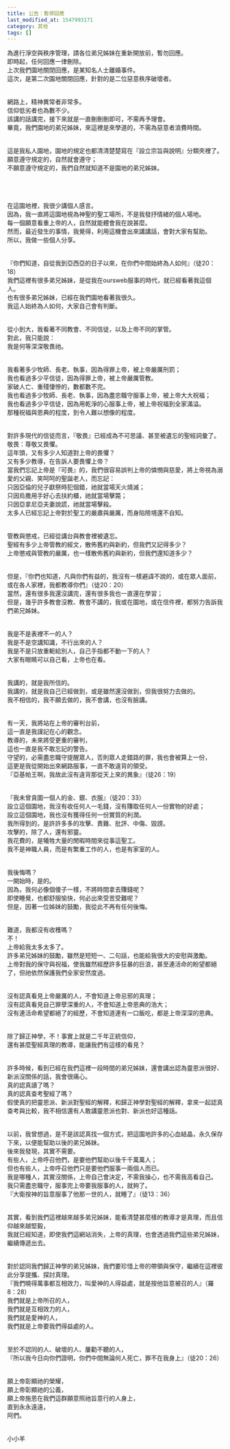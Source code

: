 ```yaml
---
title: 公告：暫停回應
last_modified_at: 1547993171
category: 其他
tags: []
---
```


為進行淨空與秩序管理，請各位弟兄姊妹在重新開放前，暫勿回應。<br>即時起，任何回應一律刪除。<br><!--more-->上次我們園地關閉回應，是某知名人士離婚事件。<br>這次，是第二次園地關閉回應，針對的是二位惡意秩序破壞者。<br><br><br>網路上，精神異常者非常多。<br>信仰低劣者也為數不少。<br>該講的話講完，接下來就是一直刪刪刪即可，不需再予理會。<br>畢竟，我們園地的弟兄姊妹，來這裡是來學道的，不需為惡意者浪費時間。<br><br><br>這是我私人園地，園地的規定也都清清楚楚寫在『設立宗旨與說明』分類夾裡了。<br>願意遵守規定的，自然就會遵守；<br>不願意遵守規定的，我們自然就知道不是園地的弟兄姊妹。<br><br><br><br><br>在這園地裡，我很少講個人感言。<br>因為，我一直將這園地視為神聖的聖工場所，不是我發抒情緒的個人場地。<br>每一個願意看重上帝的人，自然就能體會我在說甚麼。<br>然而，最近發生的事情，我覺得，利用這機會出來講講話，會對大家有幫助。<br>所以，我做一些個人分享。<br><br><br>『你們知道，自從我到亞西亞的日子以來，在你們中間始終為人如何』（徒20：18）<br>我們這裡有很多弟兄姊妹，是從我在oursweb服事的時代，就已經看著我這個人。<br>也有很多弟兄姊妹，已經在我們園地看著我很久。<br>我這人始終為人如何，大家自己會有判斷。<br><br><br>從小到大，我看著不同教會、不同信徒，以及上帝不同的掌管。<br>對此，我只能說：<br>我是何等深深敬畏祂。<br><br><br>我看著多少牧師、長老、執事，因為得罪上帝，被上帝嚴厲刑罰；<br>我也看過多少平信徒，因為得罪上帝，被上帝嚴厲管教。<br>家破人亡、重殘悽慘的，數都數不完。<br>我也看過多少牧師、長老、執事，因為盡忠職守服事上帝，被上帝大大祝福；<br>我也看過多少平信徒，因為用乾淨的心服事上帝，被上帝祝福到全家滿溢。<br>那種祝福與恩典的程度，到令人難以想像的程度。<br><br><br>對許多現代的信徒而言，『敬畏』已經成為不可思議、甚至被遺忘的聖經詞彙了。<br>敬畏：尊敬又畏懼。<br>這年頭，又有多少人知道對上帝的畏懼？<br>又有多少教導，在告訴人要畏懼上帝？<br>當我們忘記上帝是『可畏』的，我們很容易誤判上帝的憐憫與慈愛，將上帝視為溺愛的父親、笑呵呵的聖誕老人，而忘記：<br>只因亞倫的兒子獻祭時犯個錯，祂就當場天火燒滅；<br>只因烏撒用手好心去扶約櫃，祂就當場擊斃；<br>只因亞拿尼亞夫妻說謊，祂就當場擊殺。<br>太多人已經忘記上帝對於聖工的嚴肅與嚴厲，而身陷險境還不自知。<br><br><br>管教與懲戒，已經從講台與教會裡被遺忘。<br>聖經有多少上帝管教的經文，散佈舊約與新約，但我們又記得多少？<br>上帝懲戒與管教的嚴厲，也一樣散佈舊約與新約，但我們還知道多少？<br><br><br>但是，『你們也知道，凡與你們有益的，我沒有一樣避諱不說的，或在眾人面前，或在各人家裡，我都教導你們』（徒20：20）<br>當然，還有很多我還沒講完，還有很多我也一直還在學習；<br>但是，幾乎許多教會沒教、教會不講的，我或在園地，或在信件裡，都努力告訴我們弟兄姊妹。<br><br><br>我是不是表裡不一的人？<br>我是不是空講知識，不行出來的人？<br>我是不是只放重軛給別人，自己手指都不動一下的人？<br>大家有眼睛可以自己看，上帝也在看。<br><br><br>我講的，就是我所信的。<br>我講的，就是我自己已經做到，或是雖然還沒做到，但我很努力去做的。<br>我不相信的，我不願去做的，我不會講，也沒有臉講。<br><br><br>有一天，我將站在上帝的審判台前，<br>這一直是我謹記在心的觀念。<br>教導的，未來將受更重的審判，<br>這也一直是我不敢忘記的警告。<br>守望的，必需盡忠職守提醒眾人，否則眾人走錯路的罪，我也會被算上一份，<br>這更是我從開始出來網路服事，一直不敢違背的領受。<br>『亞基帕王啊，我故此沒有違背那從天上來的異象』（徒26：19）<br><br><br>『我未曾貪圖一個人的金、銀、衣服』（徒20：33）<br>設立這個園地，我沒有收任何人一毛錢，沒有賺取任何人一份實物的好處；<br>設立這個園地，我也沒有獲得任何一份實質的利潤。<br>我所得到的，是許許多多的攻擊、責難、批評、中傷、毀謗。<br>攻擊的，除了人，還有邪靈。<br>我花費的，是犧牲大量的閒暇時間來從事這聖工。<br>我不是神職人員，而是有繁重工作的人，也是有家室的人。<br><br><br>我後悔嗎？<br>一開始時，是的。<br>因為，我何必像個傻子一樣，不將時間拿去賺錢呢？<br>即使睡覺，也都舒服愉快，何必出來受苦受難呢？<br>但是，因著一位姊妹的鼓勵，我從此不再有任何後悔。<br><br><br>難道，我都沒有收穫嗎？<br>不！<br>上帝給我太多太多了。<br>許多弟兄姊妹的鼓勵，雖然是短短一、二句話，也能給我很大的安慰與激勵。<br>上帝對我的保守與祝福，使我雖然經歷許多狂暴的巨浪，甚至連活命的盼望都絕了，但祂依然保護我們全家安然度過。<br><br><br>沒有認真看見上帝嚴厲的人，不會知道上帝忌邪的真理；<br>沒有認真看見自己罪孽深重的人，不會知道上帝恩典的浩大；<br>沒有連活命希望都絕了的經歷，不會知道連有一口飯吃，都是上帝深深的恩典。<br><br><br>除了歸正神學，不！事實上就是二千年正統信仰，<br>還有甚麼聖經真理的教導，能讓我們有這樣的看見？<br><br><br>許多時候，看到已經在我們這裡一段時間的弟兄姊妹，還會講出認為靈恩派很好、新派沒關係的話，我會很痛心。<br>真的認真讀了嗎？<br>真的認真查考聖經了嗎？<br>假使真的把靈恩派、新派對聖經的解釋，和歸正神學對聖經的解釋，拿來一起認真查考與比較，我不相信還有人敢講靈恩派也對、新派也好這種話。<br><br><br>以前，我曾想過，是不是該認真找一個方式，把這園地許多的心血結晶，永久保存下來，以便能幫助以後的弟兄姊妹。<br>後來我發現，其實不需要。<br>有些人，上帝呼召他們，是要他們幫助以後千千萬萬人；<br>但也有些人，上帝呼召他們只是要他們服事一兩個人而已。<br>我是哪種人，其實沒關係，上帝自己會決定，不需我操心，也不需我高看自己。<br>我只需盡忠職守，服事完上帝要我服事的人，就夠了。<br>『大衛按神的旨意服事了他那一世的人，就睡了』（徒13：36）<br><br><br>其實，看到我們這裡越來越多弟兄姊妹，能看清楚甚麼樣的教導才是真理，而且信仰越來越堅毅，<br>我就已經知道，即使我們這網站消失，上帝的真理，也會透過我們這些弟兄姊妹，繼續傳遞出去。<br><br><br>對於認同我們歸正神學的弟兄姊妹，我們要珍惜上帝的帶領與保守，繼續在這裡彼此分享提攜、探討真理。<br>『我們曉得萬事都互相效力，叫愛神的人得益處，就是按他旨意被召的人』（羅8：28）<br>我們就是上帝所召的人，<br>我們就是互相效力的人，<br>我們就是愛神的人，<br>我們就是上帝要我們得益處的人。<br><br><br>至於不認同的人、破壞的人、屢勸不聽的人，<br>『所以我今日向你們證明，你們中間無論何人死亡，罪不在我身上』（徒20：26）<br><br><br>願上帝彰顯祂的榮耀，<br>願上帝彰顯祂的公義，<br>願上帝施恩在我們這群願意照祂旨意行的人身上，<br>直到永永遠遠，<br>阿們。<br><br><br>小小羊
